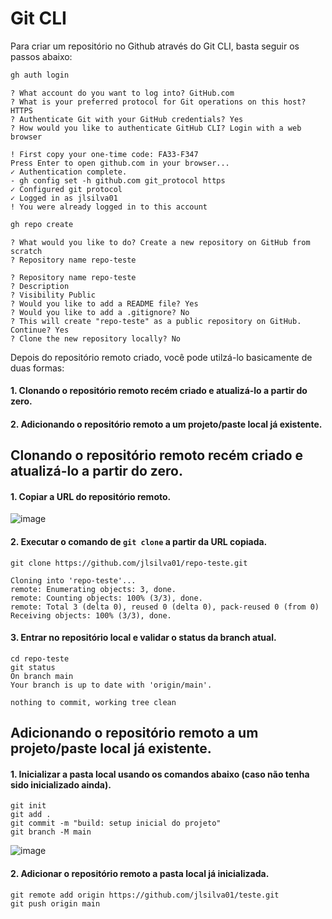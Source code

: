 # Git CLI

Para criar um repositório no Github através do Git CLI, basta seguir os passos abaixo:

``` bash
gh auth login
```
```
? What account do you want to log into? GitHub.com
? What is your preferred protocol for Git operations on this host? HTTPS
? Authenticate Git with your GitHub credentials? Yes
? How would you like to authenticate GitHub CLI? Login with a web browser

! First copy your one-time code: FA33-F347
Press Enter to open github.com in your browser...
✓ Authentication complete.
- gh config set -h github.com git_protocol https
✓ Configured git protocol
✓ Logged in as jlsilva01
! You were already logged in to this account
```
```bash
gh repo create
```
```
? What would you like to do? Create a new repository on GitHub from scratch
? Repository name repo-teste

? Repository name repo-teste
? Description
? Visibility Public
? Would you like to add a README file? Yes
? Would you like to add a .gitignore? No
? This will create "repo-teste" as a public repository on GitHub. Continue? Yes
? Clone the new repository locally? No
```

Depois do repositório remoto criado, você pode utilzá-lo basicamente de duas formas:

#### 1. Clonando o repositório remoto recém criado e atualizá-lo a partir do zero.
#### 2. Adicionando o repositório remoto a um projeto/paste local já existente.

## Clonando o repositório remoto recém criado e atualizá-lo a partir do zero.

#### 1. Copiar a URL do repositório remoto.

![image](https://github.com/user-attachments/assets/043f27a2-2fc3-4597-88b2-69f71e3a2e6a)

#### 2. Executar o comando de ```git clone``` a partir da URL copiada.

```
git clone https://github.com/jlsilva01/repo-teste.git
```
```
Cloning into 'repo-teste'...
remote: Enumerating objects: 3, done.
remote: Counting objects: 100% (3/3), done.
remote: Total 3 (delta 0), reused 0 (delta 0), pack-reused 0 (from 0)
Receiving objects: 100% (3/3), done.
```
#### 3. Entrar no repositório local e validar o status da branch atual.
```
cd repo-teste
git status
On branch main
Your branch is up to date with 'origin/main'.

nothing to commit, working tree clean
```

## Adicionando o repositório remoto a um projeto/paste local já existente.

#### 1. Inicializar a pasta local usando os comandos abaixo (caso não tenha sido inicializado ainda).

  ```
git init
git add .
git commit -m "build: setup inicial do projeto"
git branch -M main
```

![image](https://github.com/user-attachments/assets/043f27a2-2fc3-4597-88b2-69f71e3a2e6a)

#### 2. Adicionar o repositório remoto a pasta local já inicializada.

```
git remote add origin https://github.com/jlsilva01/teste.git
git push origin main
```
